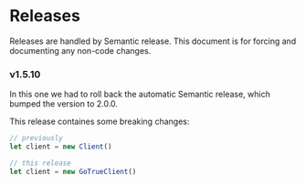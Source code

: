 # Releases 

Releases are handled by Semantic release. This document is for forcing and documenting any non-code changes.

### v1.5.10

In this one we had to roll back the automatic Semantic release, which bumped the version to 2.0.0.

This release containes some breaking changes:

```js
// previously 
let client = new Client()

// this release
let client = new GoTrueClient()
```